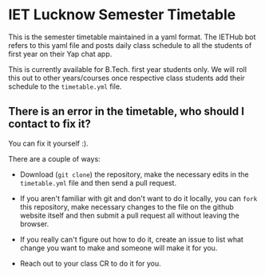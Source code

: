 # IET Lucknow Semester Timetable

This is the semester timetable maintained in a yaml format. The IETHub
bot refers to this yaml file and posts daily class schedule to all the
students of first year on their Yap chat app.

This is currently available for B.Tech. first year students only. We
will roll this out to other years/courses once respective class
students add their schedule to the `timetable.yml` file.


## There is an error in the timetable, who should I contact to fix it?

You can fix it yourself :).

There are a couple of ways:
- Download (`git clone`) the repository, make the necessary edits in the
`timetable.yml` file and then send a pull request.

- If you aren't familiar with git and don't want to do it locally, you
can `fork` this repository, make necessary changes to the file on the
github website itself and then submit a pull request all without
leaving the browser.

- If you really can't figure out how to do it, create an issue to list
  what change you want to make and someone will make it for you.

- Reach out to your class CR to do it for you.
